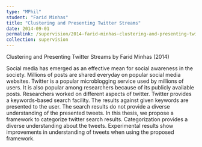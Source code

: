```yaml
---
type: "MPhil"
student: "Farid Minhas"
title: "Clustering and Presenting Twitter Streams"
date: 2014-09-01
permalink: /supervision/2014-farid-minhas-clustering-and-presenting-twitter-streams
collection: supervision
---
```

Clustering and Presenting Twitter Streams by Farid Minhas (2014)

Social media has emerged as an effective mean for social awareness in the society. Millions of posts are shared everyday on popular social media websites. Twitter is a popular microblogging service used by millions of users. It is also popular among researchers because of its publicly available posts. Researchers worked on different aspects of twitter. Twitter provides a keywords-based search facility. The results against given keywords are presented to the user. The search results do not provide a diverse understanding of the presented tweets. In this thesis, we propose a framework to categorize twitter search results. Categorization provides a diverse understanding about the tweets. Experimental results show improvements in understanding of tweets when using the proposed framework.
